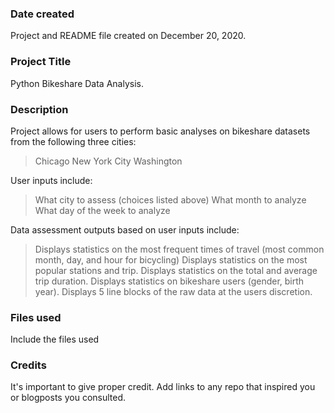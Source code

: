 ### Date created
Project and README file created on December 20, 2020.

### Project Title
Python Bikeshare Data Analysis.

### Description
Project allows for users to perform basic analyses on bikeshare datasets
from the following three cities:
>Chicago
>New York City
>Washington

User inputs include:
>What city to assess (choices listed above)
>What month to analyze
>What day of the week to analyze

Data assessment outputs based on user inputs include:
>Displays statistics on the most frequent times of travel (most common month, day, and hour for bicycling)
>Displays statistics on the most popular stations and trip.
>Displays statistics on the total and average trip duration.
>Displays statistics on bikeshare users (gender, birth year).
>Displays 5 line blocks of the raw data at the users discretion.

### Files used
Include the files used

### Credits
It's important to give proper credit. Add links to any repo that inspired you or blogposts you consulted.
